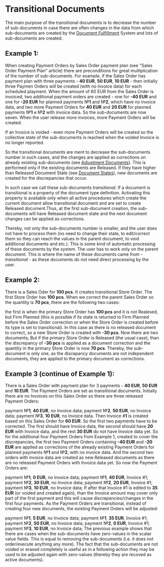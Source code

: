 # Transitional Documents

The main purpose of the transitional documents is to decrease the number of sub-documents in case there are often changes in the data from which sub-documents are created by the [Document Fulfillment](document-fulfillment.md) System and lots of sub-documents are created.

## Example 1:

When creating Payment Orders by Sales Order payment plan (see "Sales Order Payment Plan" article) there are preconditions for great multiplication of the number of sub-documents. For example, if the Sales Order has payment plan with three payments - **40 EUR**, **50 EUR**, **10 EUR** - then initially three Paymen Orders will be created (with no Invoice data) for each scheduled playment. When the amount of 60 EUR from the Sales Order is invoiced, two additional payment orders are created - one for **-40 EUR** and one for **-20 EUR** for planned payments №**1** and №**2**, which have no invoice data, and two more Payment Orders for **40 EUR** and **20 EUR** for planned payments №**1** и №**2** with invoice data. So the sub-documents are now seven. When the user release more invoices, more Payment Orders will be created.

If an Invoice is voided - even more Payment Orders will be created so the collective state of the sub-documents is reached when the voided Invoice is no longer reported.

So the transitional documents are ment to decrease the sub-documents number in such cases, and the changes are applied as corrections on already existing sub-documents (see [Adjustment Documents](adjustment-documents.md)). This is performed only if the existing documents are Released. If they have higher than Released Document State (see [Document States](document-states.md)), new documents are created for the discrepancies that occur.

In such case we call these sub-documents *transitional*. If a document is transitional is a property of the document type definition. Activating this property is available only when all active procedures which create the current document allow transitional document and are set to create Released document.Thus, at the first sub-document creation, the sub-documents will have Released document state and the next document changes can be applied as corrections.

Thereby, not only the sub-documents number is smaller, and the user does not have to process them (no need to change their state, to edit/correct them so they can reach the values in the parent document, to void additional documents and etc.). This is some kind of automatic processing of these documents by the system. The user has to work only on the parent document. This is where the name of these documents came from - *transitional* - as these documents do not need direct processing by the user.

## Example 2:

There is a Sales Oder for **100 pcs**. It creates transitional Store Order. The first Store Order has **100 pcs**. When we correct the parent Sales Order so the quantity is **70 pcs**, there are the following two cases:

the first is when the primary Store Order has **100 pcs** and it is not Realesed, but Firm Planned (this is possible if its state is returned to Firm Planned before the Sales Order correction or when the Store  Order is created before its type is set to transitional). In this case as there is no released document to correct, so a new Store Order is created with **-30 pcs**. Now there are two documents;
But if the primary Store Order is Released (the usual case), than the discrepancy of **-30 pcs** is applied as a document correction and the quantity in the primary Store Order is now **70 pcs**. Thereby, the sub-document is only one, as the discepancy documents are not independent documents, they are applied to the primary document as corrections.


## Example 3 (continue of Example 1):

There is a Sales Order with payment plan for 3 payments - **40 EUR**, **50 EUR** and **10 EUR**. The Payment Orders are set as transitional documents. Initially there are no Invoices on this Sales Order so there are three released Payment Orders:

payment №**1**, **40 EUR**, no Invoice data;
payment №**2**, **50 EUR**, no Invoice data;
payment №**3**, **10 EUR**, no Invoice data.
Then Invoice #**1** is created based on this Sales Order for **60 EUR**. So the first two payments have to be corrected. The first should have Invoice data, the second should have **20 EUR** with Invoice data, and the rest **30 EUR** do not have Invoice data yet. So for the additional four Payment Orders from Example 1, created to cover the discrepancies, the first two Payment Orders containing **-40 EUR** and **-20 EUR** are applied as corrections of the already existing Payment Orders for planned payments №**1** and №**2**, with no invoice data. And the second two orders with invoice data are created as new Released documents as there are no released Payment Orders with Invoice data yet. So now the Payment Orders are:

payment №**1**, **0 EUR**, no Invoice data;
payment №**1**, **40 EUR**, Invoice #1;
payment №**2**, **30 EUR**, no Invoice data;
payment №**2**, **20 EUR**, Invoice #1;
payment №**3**, **10 EUR**, no Invoice data;
If after that Invoice #1 is edited to **35 EUR**  (or voided and created again), than the Invoice amount may cover only part of the first payment and this will cause discrepancies/changes in the first four payments. As the Payment Orders are transitional, instead of creating four new documents, the existing Payment Orders will be adjusted:

payment №**1**, **5 EUR**, no Invoice data;
payment №**1**, **35 EUR**, Invoice #1;
payment №**2**, **50 EUR**, no Invoice data;
payment №**2**, **0 EUR**, Invoice #1;
payment №**3**, **10 EUR**, no Invoice data;
The previous example shows that there are cases when the sub-documents have zero-values in the scalar value fields. This is equal to removing the sub-documents (i.e. it does not order/execute anything any more). The fact that the sub-documents are not voided or erased completely is useful as in a following action they may be used to be adjusted again with zero-values (thereby they are recoved as active documents).

